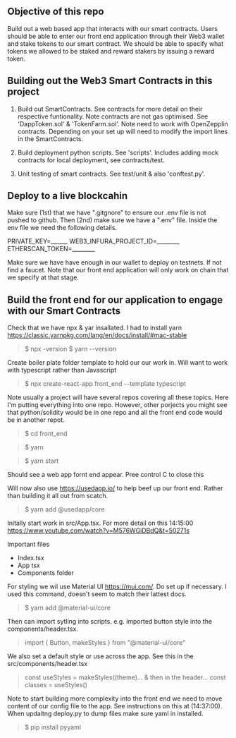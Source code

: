 
## Objective of this repo

Build out a web based app that interacts with our smart contracts. Users should be able to enter our front end application through their Web3 wallet and stake tokens to our smart contract. We should be able to specify what tokens we allowed to be staked and reward stakers by issuing a reward token. 

## Building out the Web3 Smart Contracts in this project

1. Build out SmartContracts. See contracts for more detail on their respective funtionality. Note contracts are not gas optimised. See 'DappToken.sol' & 'TokenFarm.sol'. Note need to work with OpenZepplin contracts. Depending on your set up will need to modify the import lines in the SmartContracts. 

2. Build deployment python scripts. See 'scripts'. Includes adding mock contracts for local deployment, see contracts/test.

3. Unit testing of smart contracts. See test/unit & also 'conftest.py'. 

## Deploy to a live blockcahin

Make sure (1st) that we have ".gitgnore" to ensure our .env file is not pushed to github. Then (2nd) make sure we have a ".env" file. Inside the env file we need the following details. 

PRIVATE_KEY=______
WEB3_INFURA_PROJECT_ID=________
ETHERSCAN_TOKEN=________

Make sure we have have enough in our wallet to deploy on testnets. If not find a faucet. Note that our front end application will only work on chain that we specify at that stage. 

## Build the front end for our application to engage with our Smart Contracts

Check that we have npx & yar insallated. I had to install yarn https://classic.yarnpkg.com/lang/en/docs/install/#mac-stable

> $ npx -version
> $ yarn --version

Create boiler plate folder template to hold our our work in. Will want to work with typescript rather than Javascript

> $ npx create-react-app front_end --template typescript

Note usually a project will have several repos covering all these topics. Here I'm putting everything into one repo. However, other porjects you might see that python/solidity would be in one repo and all the front end code would be in another repot. 

> $ cd front_end

> $ yarn

> $ yarn start

Should see a web app fornt end appear. Pree control C to close this

Will now also use https://usedapp.io/ to help beef up our front end. Rather than building it all out from scatch. 

> $ yarn add @usedapp/core

Initally start work in src/App.tsx. For more detail on this 14:15:00 https://www.youtube.com/watch?v=M576WGiDBdQ&t=50271s

Important files
- Index.tsx
- App tsx
- Components folder

For styling we wil use Material UI https://mui.com/. Do set up if necessary. I used this command, doesn't seem to match their lattest docs. 

> $ yarn add @material-ui/core

Then can import sytling into scripts. e.g. imported button style into the components/header.tsx. 

> import { Button, makeStyles } from "@material-ui/core"

We also set a default style or use across the app. See this in the src/components/header.tsx

> const useStyles = makeStyles((theme)... & then in the header... 
> const classes = useStyles()

Note to start building more complexity into the front end we need to move content of our config file to the app. See instructions on this at (14:37:00). When updaitng deploy.py to dump files make sure yaml in installed.

> $ pip install pyyaml